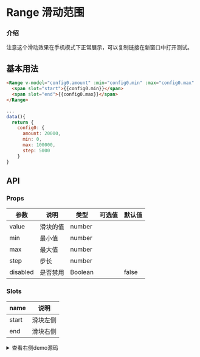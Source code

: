 # Range 滑动范围

<div class="r-doc-card">

### 介绍
注意这个滑动效果在手机模式下正常展示，可以复制链接在新窗口中打开测试。
</div>



## 基本用法
<div class="r-doc-card">

```html
<Range v-model="config0.amount" :min="config0.min" :max="config0.max" :step="config0.step">
  <span slot="start">{{config0.min}}</span>
  <span slot="end">{{config0.max}}</span>
</Range>
```

```js
...
data(){
  return {
    config0: {
      amount: 20000,
      min: 0,
      max: 100000,
      step: 5000
    }
}
```
</div>



## API
<div class="r-doc-card">

### Props

| 参数      | 说明    | 类型      | 可选值       | 默认值   |
|---------- |-------- |---------- |-------------  |-------- |
| value  | 滑块的值  | number |   |  |
| min  | 最小值  | number |   |  |
| max  | 最大值  | number |   |  |
| step  | 步长  | number |   |  |
| disabled  | 是否禁用  | Boolean |   | false |
</div>



<div class="r-doc-card">

### Slots

| name      | 说明    |
|---------- |-------- |
| start  | 滑块左侧 |
| end  | 滑块右侧 |
</div>



<details>
  <summary>查看右侧demo源码</summary>
  <div class="r-doc-card">
  {{demo}}
  </div>
</details>
